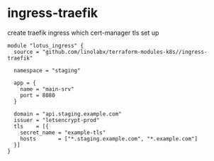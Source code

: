 # ingress-traefik

create traefik ingress which cert-manager tls set up

```hcl
module "lotus_ingress" {
  source = "github.com/linolabx/terraform-modules-k8s//ingress-traefik"

  namespace = "staging"

  app = {
    name = "main-srv"
    port = 8080
  }

  domain = "api.staging.example.com"
  issuer = "letsencrypt-prod"
  tls    = [{
    secret_name = "example-tls"
    hosts       = ["*.staging.example.com", "*.example.com"]
  }]
}
```
